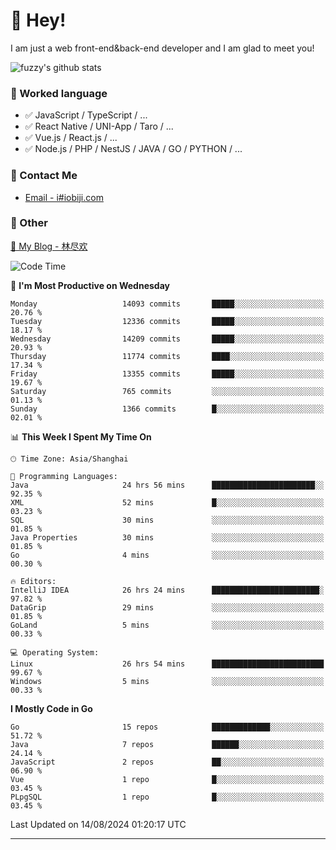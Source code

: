 # 👋 Hey!

I am just a web front-end&back-end developer and I am glad to meet you!

![fuzzy's github stats](https://github-readme-stats.vercel.app/api?username=JaydenForYou&&show_icons=true&&title_color=1abc9c&&icon_color=1abc9c)


### 📝 Worked language

- ✅ JavaScript / TypeScript / ...
- ✅ React Native / UNI-App / Taro / ...
- ✅ Vue.js / React.js / ...
- ✅ Node.js / PHP / NestJS / JAVA / GO / PYTHON / ...

### 📮 Contact Me

- [Email - i#iobiji.com](mailto:i@iobiji.com)


### 🤪 Other

[📌 My Blog - 林尽欢](https://iobiji.com)

<!--START_SECTION:waka-->
![Code Time](http://img.shields.io/badge/Code%20Time-939%20hrs%2021%20mins-blue)

📅 **I'm Most Productive on Wednesday** 

```text
Monday                   14093 commits       █████░░░░░░░░░░░░░░░░░░░░   20.76 % 
Tuesday                  12336 commits       █████░░░░░░░░░░░░░░░░░░░░   18.17 % 
Wednesday                14209 commits       █████░░░░░░░░░░░░░░░░░░░░   20.93 % 
Thursday                 11774 commits       ████░░░░░░░░░░░░░░░░░░░░░   17.34 % 
Friday                   13355 commits       █████░░░░░░░░░░░░░░░░░░░░   19.67 % 
Saturday                 765 commits         ░░░░░░░░░░░░░░░░░░░░░░░░░   01.13 % 
Sunday                   1366 commits        █░░░░░░░░░░░░░░░░░░░░░░░░   02.01 % 
```


📊 **This Week I Spent My Time On** 

```text
🕑︎ Time Zone: Asia/Shanghai

💬 Programming Languages: 
Java                     24 hrs 56 mins      ███████████████████████░░   92.35 % 
XML                      52 mins             █░░░░░░░░░░░░░░░░░░░░░░░░   03.23 % 
SQL                      30 mins             ░░░░░░░░░░░░░░░░░░░░░░░░░   01.85 % 
Java Properties          30 mins             ░░░░░░░░░░░░░░░░░░░░░░░░░   01.85 % 
Go                       4 mins              ░░░░░░░░░░░░░░░░░░░░░░░░░   00.30 % 

🔥 Editors: 
IntelliJ IDEA            26 hrs 24 mins      ████████████████████████░   97.82 % 
DataGrip                 29 mins             ░░░░░░░░░░░░░░░░░░░░░░░░░   01.85 % 
GoLand                   5 mins              ░░░░░░░░░░░░░░░░░░░░░░░░░   00.33 % 

💻 Operating System: 
Linux                    26 hrs 54 mins      █████████████████████████   99.67 % 
Windows                  5 mins              ░░░░░░░░░░░░░░░░░░░░░░░░░   00.33 % 
```

**I Mostly Code in Go** 

```text
Go                       15 repos            █████████████░░░░░░░░░░░░   51.72 % 
Java                     7 repos             ██████░░░░░░░░░░░░░░░░░░░   24.14 % 
JavaScript               2 repos             ██░░░░░░░░░░░░░░░░░░░░░░░   06.90 % 
Vue                      1 repo              █░░░░░░░░░░░░░░░░░░░░░░░░   03.45 % 
PLpgSQL                  1 repo              █░░░░░░░░░░░░░░░░░░░░░░░░   03.45 % 
```




 Last Updated on 14/08/2024 01:20:17 UTC
<!--END_SECTION:waka-->
---
